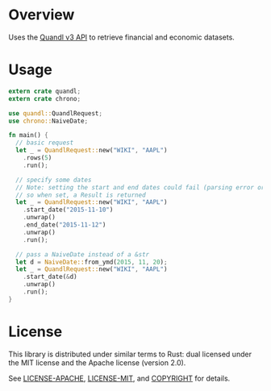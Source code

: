 # Overview

Uses the [Quandl v3 API](https://www.quandl.com/docs/api) to retrieve financial and economic
datasets.

# Usage

```rust
extern crate quandl;
extern crate chrono;

use quandl::QuandlRequest;
use chrono::NaiveDate;

fn main() {
  // basic request
  let _ = QuandlRequest::new("WIKI", "AAPL")
    .rows(5)
    .run();

  // specify some dates
  // Note: setting the start and end dates could fail (parsing error or inconsistency)
  // so when set, a Result is returned
  let _ = QuandlRequest::new("WIKI", "AAPL")
    .start_date("2015-11-10")
    .unwrap()
    .end_date("2015-11-12")
    .unwrap()
    .run();

  // pass a NaiveDate instead of a &str
  let d = NaiveDate::from_ymd(2015, 11, 20);
  let _ = QuandlRequest::new("WIKI", "AAPL")
    .start_date(&d)
    .unwrap()
    .run();
}
```

# License

This library is distributed under similar terms to Rust: dual licensed under the MIT license and the Apache license (version 2.0).

See [LICENSE-APACHE](LICENSE-APACHE), [LICENSE-MIT](LICENSE-MIT), and [COPYRIGHT](COPYRIGHT) for details.
